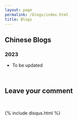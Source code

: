 ```yaml
---
layout: page
permalink: /blogs/index.html
title: Blogs
---
```


## Chinese Blogs

### 2023

- To be updated

<br>

## Leave your comment

<br>

{% include disqus.html %} 

<br>
